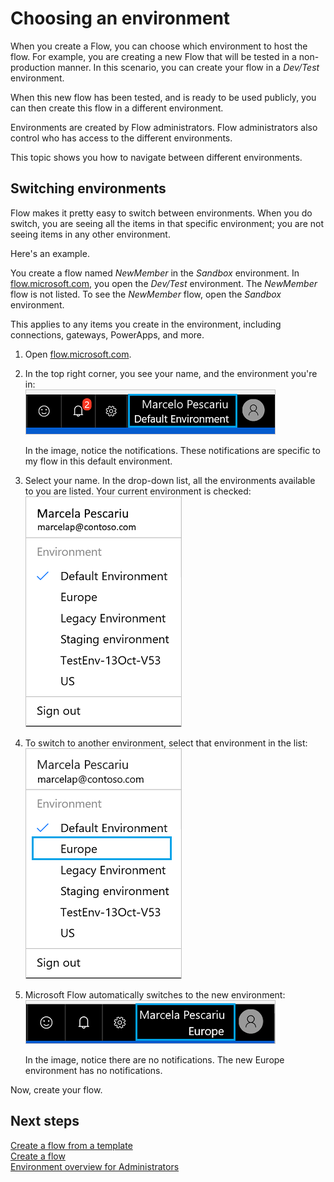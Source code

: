 <properties
    pageTitle="Switching environments when creating a Flow | Microsoft Flow"
    description="How to use different environments when creating a Flow"
    services=""
    suite="flow"
    documentationCenter="na"
    authors="sunaysv"
    manager="anneta"
    editor=""
    tags=""/>

<tags
   ms.service="flow"
   ms.devlang="na"
   ms.topic="article"
   ms.tgt_pltfrm="na"
   ms.workload="na"
   ms.date="10/13/2016"
   ms.author="sunayv"/>

# Choosing an environment

When you create a Flow, you can choose which environment to host the flow. For example, you are creating a new Flow that will be tested in a non-production manner. In this scenario, you can create your flow in a *Dev/Test* environment.

When this new flow has been tested, and is ready to be used publicly, you can then create this flow in a different environment. 

Environments are created by Flow administrators. Flow administrators also control who has access to the different environments. 

This topic shows you how to navigate between different environments. 

## Switching environments

Flow makes it pretty easy to switch between environments. When you do switch, you are seeing all the items in that specific environment; you are not seeing items in any other environment. 

Here's an example. 

You create a flow named *NewMember* in the *Sandbox* environment. In [flow.microsoft.com](http://flow.microsoft.com), you open the *Dev/Test* environment. The *NewMember* flow is not listed. To see the *NewMember* flow, open the *Sandbox* environment.

This applies to any items you create in the environment, including connections, gateways, PowerApps, and more.

1. Open [flow.microsoft.com](http://flow.microsoft.com).
2. In the top right corner, you see your name, and the environment you're in:  
![](./media/environments-overview-maker/default-environment.png)

	In the image, notice the notifications. These notifications are specific to my flow in this default environment.

3. Select your name. In the drop-down list, all the environments available to you are listed. Your current environment is checked:  
![](./media/environments-overview-maker/all-environments.png)

4. To switch to another environment, select that environment in the list:  
![](./media/environments-overview-maker/select-europe.png)

5. Microsoft Flow automatically switches to the new environment:  
![](./media/environments-overview-maker/europe-environment.png)

	In the image, notice there are no notifications. The new Europe environment has no notifications. 

Now, create your flow. 

## Next steps

[Create a flow from a template](get-started-logic-template.md)  
[Create a flow](get-started-logic-flow.md)  
[Environment overview for Administrators](environments-overview-admin.md)



